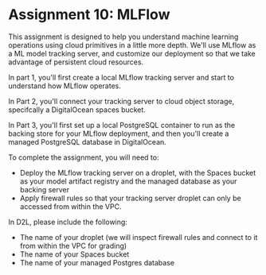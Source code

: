 # Assignment 10: MLFlow

This assignment is designed to help you understand machine learning operations using cloud primitives in a little more depth. We'll use MLflow as a ML model tracking server, and customize our deployment so that we take advantage of persistent cloud resources.

In part 1, you'll first create a local MLflow tracking server and start to understand how MLflow operates.

In Part 2, you'll connect your tracking server to cloud object storage, specifcally a DigitalOcean spaces bucket.

In Part 3, you'll first set up a local PostgreSQL container to run as the backing store for your MLflow deployment, and then you'll create a managed PostgreSQL database in DigitalOcean. 

To complete the assignment, you will need to:
- Deploy the MLflow tracking server on a droplet, with the Spaces bucket as your model artifact registry and the managed database as your backing server
- Apply firewall rules so that your tracking server droplet can only be accessed from within the VPC.

In D2L, please include the following:
- The name of your droplet (we will inspect firewall rules and connect to it from within the VPC for grading)
- The name of your Spaces bucket
- The name of your managed Postgres database
